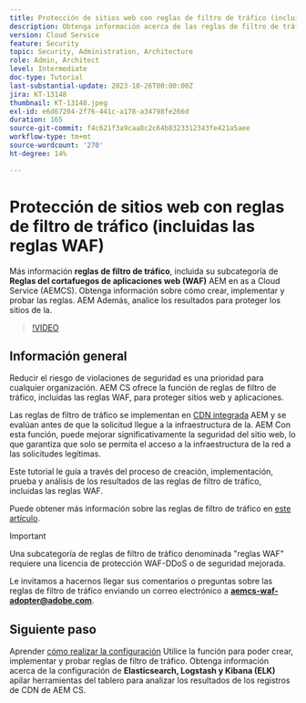 ```yaml
---
title: Protección de sitios web con reglas de filtro de tráfico (incluidas las reglas WAF)
description: Obtenga información acerca de las reglas de filtro de tráfico, incluida su subcategoría de reglas de firewall de aplicaciones web (WAF). Cómo crear, implementar y probar las reglas. AEM Además, analice los resultados para proteger los sitios de la.
version: Cloud Service
feature: Security
topic: Security, Administration, Architecture
role: Admin, Architect
level: Intermediate
doc-type: Tutorial
last-substantial-update: 2023-10-26T00:00:00Z
jira: KT-13148
thumbnail: KT-13148.jpeg
exl-id: e6d67204-2f76-441c-a178-a34798fe266d
duration: 165
source-git-commit: f4c621f3a9caa8c2c64b8323312343fe421a5aee
workflow-type: tm+mt
source-wordcount: '270'
ht-degree: 14%

---
```


# Protección de sitios web con reglas de filtro de tráfico (incluidas las reglas WAF)

Más información **reglas de filtro de tráfico**, incluida su subcategoría de **Reglas del cortafuegos de aplicaciones web (WAF)** AEM en as a Cloud Service (AEMCS). Obtenga información sobre cómo crear, implementar y probar las reglas. AEM Además, analice los resultados para proteger los sitios de la.

>[!VIDEO](https://video.tv.adobe.com/v/3425401?quality=12&learn=on)

## Información general

Reducir el riesgo de violaciones de seguridad es una prioridad para cualquier organización. AEM CS ofrece la función de reglas de filtro de tráfico, incluidas las reglas WAF, para proteger sitios web y aplicaciones.

Las reglas de filtro de tráfico se implementan en [CDN integrada](https://experienceleague.adobe.com/docs/experience-manager-cloud-service/content/implementing/content-delivery/cdn.html?lang=es) AEM y se evalúan antes de que la solicitud llegue a la infraestructura de la. AEM Con esta función, puede mejorar significativamente la seguridad del sitio web, lo que garantiza que solo se permita el acceso a la infraestructura de la red a las solicitudes legítimas.

Este tutorial le guía a través del proceso de creación, implementación, prueba y análisis de los resultados de las reglas de filtro de tráfico, incluidas las reglas WAF.

Puede obtener más información sobre las reglas de filtro de tráfico en [este artículo](https://experienceleague.adobe.com/docs/experience-manager-cloud-service/content/security/traffic-filter-rules-including-waf.html?lang=en).

>[!IMPORTANT]
>
> Una subcategoría de reglas de filtro de tráfico denominada &quot;reglas WAF&quot; requiere una licencia de protección WAF-DDoS o de seguridad mejorada.

Le invitamos a hacernos llegar sus comentarios o preguntas sobre las reglas de filtro de tráfico enviando un correo electrónico a **aemcs-waf-adopter@adobe.com**.

## Siguiente paso

Aprender [cómo realizar la configuración](./how-to-setup.md) Utilice la función para poder crear, implementar y probar reglas de filtro de tráfico. Obtenga información acerca de la configuración de **Elasticsearch, Logstash y Kibana (ELK)** apilar herramientas del tablero para analizar los resultados de los registros de CDN de AEM CS.


